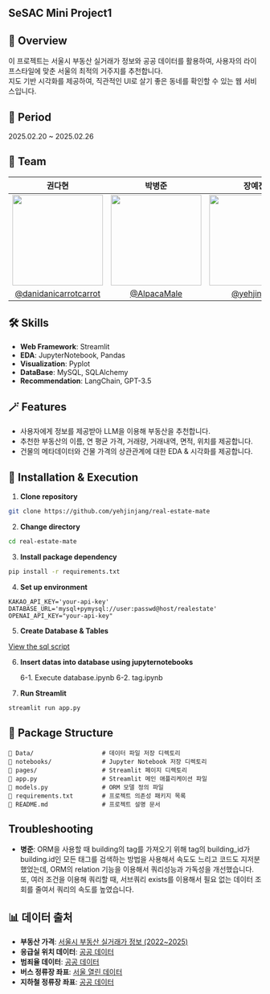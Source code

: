 ## SeSAC Mini Project1

## 📌 Overview

이 프로젝트는 서울시 부동산 실거래가 정보와 공공 데이터를 활용하여, 사용자의 라이프스타일에 맞춘 서울의 최적의 거주지를 추천합니다.  
지도 기반 시각화를 제공하여, 직관적인 UI로 살기 좋은 동네를 확인할 수 있는 웹 서비스입니다.

## 📅 Period

2025.02.20 ~ 2025.02.26

## 👥 Team

|                                                 권다현                                                  |                                                 박병준                                                  |                                                 장예진                                                  |
| :-----------------------------------------------------------------------------------------------------: | :-----------------------------------------------------------------------------------------------------: | :-----------------------------------------------------------------------------------------------------: |
| <img src="https://github.com/user-attachments/assets/517ac756-27a4-4df0-8307-bd87632eca74" width="180"> | <img src="https://github.com/user-attachments/assets/120e9b3a-ff8c-4c3e-a4f3-7745f470bbc8" width="180"> | <img src="https://github.com/user-attachments/assets/3540f397-6882-4572-a337-635db4621087" width="180"> |
|                    [@danidanicarrotcarrot](https://github.com/danidanicarrotcarrot)                     |                              [@AlpacaMale](https://github.com/AlpacaMale)                               |                              [@yehjinjang](https://github.com/yehjinjang)                               |

## 🛠️ Skills

- **Web Framework**: Streamlit
- **EDA**: JupyterNotebook, Pandas
- **Visualization**: Pyplot
- **DataBase**: MySQL, SQLAlchemy
- **Recommendation**: LangChain, GPT-3.5

## 🪄 Features

- 사용자에게 정보를 제공받아 LLM을 이용해 부동산을 추천합니다.
- 추천한 부동산의 이름, 연 평균 가격, 거래량, 거래내역, 면적, 위치를 제공합니다.
- 건물의 메타데이터와 건물 가격의 상관관계에 대한 EDA & 시각화를 제공합니다.

## 🚀 Installation & Execution

1. **Clone repository**

```bash
git clone https://github.com/yehjinjang/real-estate-mate
```

2. **Change directory**

```bash
cd real-estate-mate
```

3. **Install package dependency**

```bash
pip install -r requirements.txt
```

4. **Set up environment**

```.env
KAKAO_API_KEY='your-api-key'
DATABASE_URL='mysql+pymysql://user:passwd@host/realestate'
OPENAI_API_KEY="your-api-key"
```

5. **Create Database & Tables**

[View the sql script][1]

6. **Insert datas into database using jupyternotebooks**

   6-1. Execute database.ipynb
   6-2. tag.ipynb

7. **Run Streamlit**

```bash
streamlit run app.py
```

## 📂 Package Structure

```
📂 Data/                   # 데이터 파일 저장 디렉토리
📂 notebooks/              # Jupyter Notebook 저장 디렉토리
📂 pages/                  # Streamlit 페이지 디렉토리
📄 app.py                  # Streamlit 메인 애플리케이션 파일
📄 models.py               # ORM 모델 정의 파일
📄 requirements.txt        # 프로젝트 의존성 패키지 목록
📄 README.md               # 프로젝트 설명 문서
```

## Troubleshooting

- **병준**: ORM을 사용할 때 building의 tag를 가져오기 위해 tag의 building_id가 building.id인 모든 태그를 검색하는 방법을 사용해서 속도도 느리고 코드도 지저분 했었는데, ORM의 relation 기능을 이용해서 쿼리성능과 가독성을 개선했습니다. 또, 여러 조건을 이용해 쿼리할 때, 서브쿼리 exists를 이용해서 필요 없는 데이터 조회를 줄여서 쿼리의 속도를 높였습니다.

## 📊 데이터 출처

- **부동산 가격**: [서울시 부동산 실거래가 정보 (2022~2025)](https://www.data.go.kr/)
- **응급실 위치 데이터**: [공공 데이터](https://www.data.go.kr/data/15088910/fileData.do)
- **범죄율 데이터**: [공공 데이터](https://www.data.go.kr/data/3074462/fileData.do)
- **버스 정류장 좌표**: [서울 열린 데이터](https://data.seoul.go.kr/dataList/OA-15067/S/1/datasetView.do)
- **지하철 정류장 좌표**: [공공 데이터](https://www.data.go.kr/data/15099316/fileData.do?recommendDataYn=Y)

[1]: https://www.notion.so/Database-1a2d988766cd80778097d647fb276f16?pvs=4
